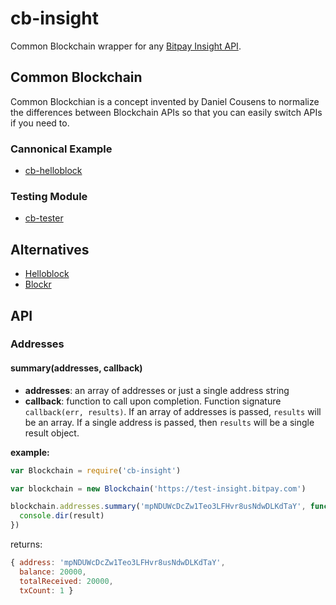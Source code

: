 cb-insight
==========

Common Blockchain wrapper for any [Bitpay Insight API](https://github.com/bitpay/insight-api).


Common Blockchain
------------------

Common Blockchian is a concept invented by Daniel Cousens to normalize the differences between Blockchain APIs so that you can easily switch APIs if you need to.


### Cannonical Example

- [cb-helloblock](https://github.com/dcousens/cb-helloblock)


### Testing Module

- [cb-tester](https://github.com/dcousens/common-blockchain)


Alternatives
------------
- [Helloblock](https://github.com/dcousens/cb-helloblock)
- [Blockr](https://github.com/weilu/cb-blockr)


API
---

### Addresses

#### summary(addresses, callback)

- **addresses**: an array of addresses or just a single address string
- **callback**: function to call upon completion. Function signature
`callback(err, results)`. If an array of addresses is passed,  `results` will be an array.
If a single address is passed, then `results` will be a single result object.

**example:**

```js
var Blockchain = require('cb-insight')

var blockchain = new Blockchain('https://test-insight.bitpay.com')

blockchain.addresses.summary('mpNDUWcDcZw1Teo3LFHvr8usNdwDLKdTaY', function(err, result) {
  console.dir(result)
})
```

returns:

```js
{ address: 'mpNDUWcDcZw1Teo3LFHvr8usNdwDLKdTaY',
  balance: 20000,
  totalReceived: 20000,
  txCount: 1 }
```


